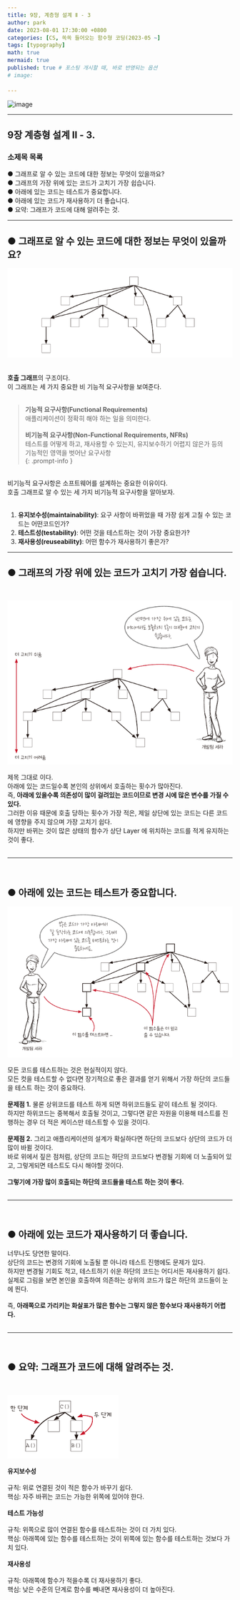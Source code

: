 ```yaml
---
title: 9장, 계층형 설계 Ⅱ - 3
author: park
date: 2023-08-01 17:30:00 +0800
categories: [CS, 쏙쏙 들어오는 함수형 코딩(2023-05 ~]
tags: [typography]
math: true
mermaid: true
published: true # 포스팅 개시할 때, 바로 반영되는 옵션
# image: 

---
```


![image](https://github.com/cotes2020/jekyll-theme-chirpy/assets/77370682/25f9604c-29c7-4858-af75-82d6da2653c7)

---

## 9장 계층형 설계 Ⅱ - 3.

### 소제목 목록
● 그래프로 알 수 있는 코드에 대한 정보는 무엇이 있을까요?<br/>
● 그래프의 가장 위에 있는 코드가 고치기 가장 쉽습니다.<br/>
● 아래에 있는 코드는 테스트가 중요합니다.<br/>
● 아래에 있는 코드가 재사용하기 더 좋습니다.<br/>
● 요약: 그래프가 코드에 대해 알려주는 것.<br/>

---

## ● 그래프로 알 수 있는 코드에 대한 정보는 무엇이 있을까요?

![07](/assets/img/05.Functional-coding/09/07.PNG)
 
<br/>
<b>호출 그래프</b>의 구조이다.<br/>
이 그래프는 세 가지 중요한 비 기능적 요구사항을 보여준다.<br/>
<br/>

> <b>기능적 요구사항(Functional Requirements)</b><br/>
> 애플리케이션이 정확히 해야 하는 일을 의미한다.<br/>
> <br/>
> <b>비기능적 요구사항(Non-Functional Requirements, NFRs)</b><br/>
> 테스트를 어떻게 하고, 재사용할 수 있는지, 유지보수하기 어렵지 않은가 등의<br/>
> 기능적인 영역을 벗어난 요구사항<br/>
{: .prompt-info }

<br/>
비기능적 요구사항은 소프트웨어를 설계하는 중요한 이유이다.<br/>
호출 그래프로 알 수 있는 세 가지 비기능적 요구사항을 알아보자.<br/>
<br/>

1. <b>유지보수성(maintainability)</b>: 요구 사항이 바뀌었을 때 가장 쉽게 고칠 수 있는 코드는 어떤코드인가?<br/>
2. <b>테스트성(testability)</b>: 어떤 것을 테스트하는 것이 가장 중요한가?<br/>
3. <b>재사용성(reuseability)</b>: 어떤 함수가 재사용하기 좋은가?<br/>

---

## ● 그래프의 가장 위에 있는 코드가 고치기 가장 쉽습니다.

<br/>

![08](/assets/img/05.Functional-coding/09/08.PNG)
<br/>

제목 그대로 이다.<br/>
아래에 있는 코드일수록 본인의 상위에서 호출하는 횟수가 많아진다.<br/>
즉, <b>아래에 있을수록 의존성이 많이 걸려있는 코드이므로 변경 시에 많은 변수를 가질 수 있다.</b><br/>
그러한 이유 때문에 호출 당하는 횟수가 가장 적은, 제일 상단에 있는 코드는 다른 코드에 영향을 주지 않으며 가장 고치기 쉽다.<br/>
하지만 바뀌는 것이 많은 상태의 함수가 상단 Layer 에 위치하는 코드를 적게 유지하는 것이 좋다.<br/>
<br/>

---

<br/>

## ● 아래에 있는 코드는 테스트가 중요합니다.

![09](/assets/img/05.Functional-coding/09/09.png)
<br/>

모든 코드를 테스트하는 것은 현실적이지 않다.<br/>
모든 컷을 테스트할 수 없다면 장기적으로 좋은 결과를 얻기 위해서 가장 하단의 코드들을 테스트 하는 것이 중요하다.<br/>
<br/>
<b>문제점 1.</b> 물론 상위코드를 테스트 하게 되면 하위코드들도 같이 테스트 될 것이다.<br/>
하지만 하위코드는 중복해서 호출될 것이고, 그렇다면 같은 자원을 이용해 테스트를 진행하는 경우 더 적은 케이스만 테스트할 수 있을 것이다.<br/>
<br/>
<b>문제점 2.</b> 그리고 애플리케이션의 설계가 확실하다면 하단의 코드보다 상단의 코드가 더 많이 바뀔 것이다.<br/>
바로 위에서 짚은 점처럼, 상단의 코드는 하단의 코드보다 변경될 기회에 더 노출되어 있고, 그렇게되면 테스트도 다시 해야할 것이다.<br/>
<br/>
<b>그렇기에 가장 많이 호출되는 하단의 코드들을 테스트 하는 것이 좋다.</b><br/>
<br/>

---
<br/>

## ● 아래에 있는 코드가 재사용하기 더 좋습니다.

너무나도 당연한 말이다.<br/>
상단의 코드는 변경의 기회에 노출될 뿐 아니라 테스트 진행에도 문제가 있다.<br/>
하지만 변경될 기회도 적고, 테스트하기 쉬운 하단의 코드는 어디서든 재사용하기 쉽다.<br/>
실제로 그림을 보면 본인을 호출하여 의존하는 상위의 코드가 많은 하단의 코드들이 눈에 띈다.<br/>
<br/>
즉, <b>아래쪽으로 가리키는 화살표가 많은 함수는 그렇지 않은 함수보다 재사용하기 어렵다.</b><br/>
<br/>

---

<br/>

## ● 요약: 그래프가 코드에 대해 알려주는 것.
<br/>

![10](/assets/img/05.Functional-coding/09/10.PNG)

<b>유지보수성</b><br/>
<br/>
규칙: 위로 연결된 것이 적은 함수가 바꾸기 쉽다.<br/>
핵심: 자주 바뀌는 코드는 가능한 위쪽에 있어야 한다.<br/>
<br/>
<b>테스트 가능성</b><br/>
<br/>
규칙: 위쪽으로 많이 연결된 함수를 테스트하는 것이 더 가치 있다.<br/>
핵심: 아래쪽에 있는 함수를 테스트하는 것이 위쪽에 있는 함수를 테스트하는 것보다 가치 있다.<br/>
<br/>
<b>재사용성</b><br/>
<br/>
규칙: 아래쪽에 함수가 적을수록 더 재사용하기 좋다.<br/>
핵심: 낮은 수준의 단계로 함수를 빼내면 재사용성이 더 높아진다.<br/>